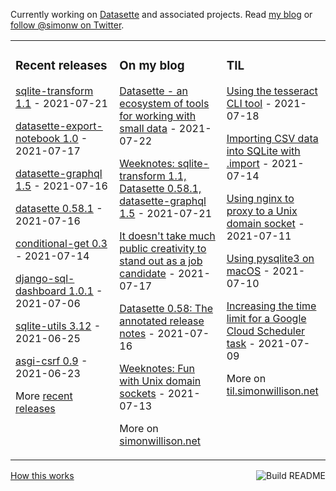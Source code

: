 Currently working on [Datasette](https://datasette.io/) and associated projects. Read [my blog](https://simonwillison.net/) or [follow @simonw on Twitter](https://twitter.com/simonw).

<table><tr><td valign="top" width="33%">

### Recent releases
<!-- recent_releases starts -->
[sqlite-transform 1.1](https://github.com/simonw/sqlite-transform/releases/tag/1.1) - 2021-07-21

[datasette-export-notebook 1.0](https://github.com/simonw/datasette-export-notebook/releases/tag/1.0) - 2021-07-17

[datasette-graphql 1.5](https://github.com/simonw/datasette-graphql/releases/tag/1.5) - 2021-07-16

[datasette 0.58.1](https://github.com/simonw/datasette/releases/tag/0.58.1) - 2021-07-16

[conditional-get 0.3](https://github.com/simonw/conditional-get/releases/tag/0.3) - 2021-07-14

[django-sql-dashboard 1.0.1](https://github.com/simonw/django-sql-dashboard/releases/tag/1.0.1) - 2021-07-06

[sqlite-utils 3.12](https://github.com/simonw/sqlite-utils/releases/tag/3.12) - 2021-06-25

[asgi-csrf 0.9](https://github.com/simonw/asgi-csrf/releases/tag/0.9) - 2021-06-23
<!-- recent_releases ends -->
More [recent releases](https://github.com/simonw/simonw/blob/main/releases.md)
</td><td valign="top" width="34%">

### On my blog
<!-- blog starts -->
[Datasette - an ecosystem of tools for working with small data](http://simonwillison.net/2021/Jul/22/small-data/) - 2021-07-22

[Weeknotes: sqlite-transform 1.1, Datasette 0.58.1, datasette-graphql 1.5](http://simonwillison.net/2021/Jul/21/weeknotes/) - 2021-07-21

[It doesn't take much public creativity to stand out as a job candidate](http://simonwillison.net/2021/Jul/17/standing-out/) - 2021-07-17

[Datasette 0.58: The annotated release notes](http://simonwillison.net/2021/Jul/16/datasette-058/) - 2021-07-16

[Weeknotes: Fun with Unix domain sockets](http://simonwillison.net/2021/Jul/13/unix-domain-sockets/) - 2021-07-13
<!-- blog ends -->
More on [simonwillison.net](https://simonwillison.net/)
</td><td valign="top" width="33%">

### TIL
<!-- tils starts -->
[Using the tesseract CLI tool](https://til.simonwillison.net/tesseract/tesseract-cli) - 2021-07-18

[Importing CSV data into SQLite with .import](https://til.simonwillison.net/sqlite/import-csv) - 2021-07-14

[Using nginx to proxy to a Unix domain socket](https://til.simonwillison.net/nginx/proxy-domain-sockets) - 2021-07-11

[Using pysqlite3 on macOS](https://til.simonwillison.net/sqlite/pysqlite3-on-macos) - 2021-07-10

[Increasing the time limit for a Google Cloud Scheduler task](https://til.simonwillison.net/cloudrun/increase-cloud-scheduler-time-limit) - 2021-07-09
<!-- tils ends -->
More on [til.simonwillison.net](https://til.simonwillison.net/)
</td></tr></table>

<a href="https://github.com/simonw/simonw/actions"><img src="https://github.com/simonw/simonw/workflows/Build%20README/badge.svg" align="right" alt="Build README"></a> <a href="https://simonwillison.net/2020/Jul/10/self-updating-profile-readme/">How this works</a>
